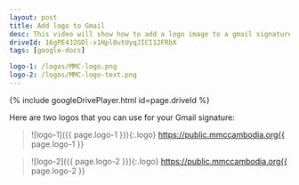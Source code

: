 ```yaml
---
layout: post
title: Add logo to Gmail
desc: This video will show how to add a logo image to a gmail signature.
driveId: 16gPE4J2GDl-x1Hpl0utUyqJICI12FRbX
tags: [google-docs]

logo-1: /logos/MMC-logo.png
logo-2: /logos/MMC-logo-text.png
---
```


{% include googleDrivePlayer.html id=page.driveId %}

Here are two logos that you can use for your Gmail signature:

> ![logo-1]({{ page.logo-1 }}){:.logo}
> https://public.mmccambodia.org{{ page.logo-1 }}

> ![logo-2]({{ page.logo-2 }}){:.logo}
> https://public.mmccambodia.org{{ page.logo-2 }}

